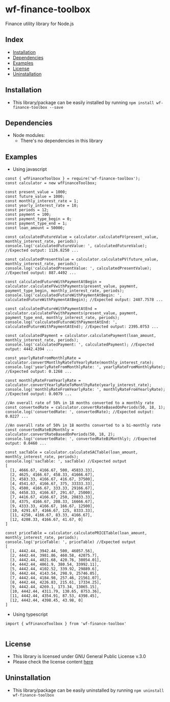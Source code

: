 # wf-finance-toolbox
Finance utility library for Node.js

## Index
* [Installation](#installation)
* [Dependencies](#dependencies)
* [Examples](#examples)
* [License](#license)
* [Uninstallation](#uninstallation)

## Installation
* This library/package can be easily installed by running
```npm install wf-finance-toolbox --save```

## Dependencies
* Node modules:
  * There's no dependencies in this library

## Examples
* Using javascript
```
const { wfFinanceToolbox } = require('wf-finance-toolbox');
const calculator = new wfFinanceToolbox;

const present_value = 1000;
const future_value = 1000;
const monthly_interest_rate = 1;
const yearly_interest_rate = 10;
const periods = 12;
const payment = 100;
const payment_type_begin = 0;
const payment_type_end = 1;
const loan_amount = 50000;

const calculatedFutureValue = calculator.calculateFV(present_value, monthly_interest_rate, periods);
console.log('calculatedFutureValue: ', calculatedFutureValue); //Expected output: 1126.8250 ...

const calculatedPresentValue = calculator.calculatePV(future_value, monthly_interest_rate, periods);
console.log('calculatedPresentValue: ', calculatedPresentValue); //Expected output: 887.4492 ...

const calculatedFutureWithPaymentAtBegin = calculator.calculateFVwithPayments(present_value, payment, payment_type_begin, monthly_interest_rate, periods);
console.log('calculatedFutureWithPaymentAtBegin: ', calculatedFutureWithPaymentAtBegin); //Expected output: 2407.7578 ...

const calculatedFutureWithPaymentAtEnd = calculator.calculateFVwithPayments(present_value, payment, payment_type_end, monthly_interest_rate, periods);
console.log('calculatedFutureWithPaymentAtEnd: ', calculatedFutureWithPaymentAtEnd); //Expected output: 2395.0753 ...

const calculatedPayment = calculator.calculatePayment(loan_amount, monthly_interest_rate, periods);
console.log('calculatedPayment: ', calculatedPayment); //Expected output: 4442.4394 ...

const yearlyRateFromMonthlyRate = calculator.convertMontlhyRateToYearlyRate(monthly_interest_rate);
console.log('yearlyRateFromMonthlyRate: ', yearlyRateFromMonthlyRate); //Expected output: 0.1268 ...

const monthlyRateFromYearlyRate = calculator.convertYearlyRateToMontlhyRate(yearly_interest_rate);
console.log('monthlyRateFromYearlyRate: ', monthlyRateFromYearlyRate); //Expected output: 0.0079 ...

//An overall rate of 50% in 18 months converted to a monthly rate
const convertedRate = calculator.convertRateBasedOnPeriods(50, 18, 1);
console.log('convertedRate: ', convertedRate); //Expected output: 0.0227 ...

//An overall rate of 50% in 18 months converted to a bi-monthly rate
const convertedRateBiMonthly = calculator.convertRateBasedOnPeriods(50, 18, 2);
console.log('convertedRate: ', convertedRateBiMonthly); //Expected output: 0.0460 ...

const sacTable = calculator.calculateSACTable(loan_amount, monthly_interest_rate, periods);
console.log('sacTable: ', sacTable) //Expected output
[
  [1, 4666.67, 4166.67, 500, 45833.33],
  [2, 4625, 4166.67, 458.33, 41666.67],
  [3, 4583.33, 4166.67, 416.67, 37500],
  [4, 4541.67, 4166.67, 375, 33333.33],
  [5, 4500, 4166.67, 333.33, 29166.67],
  [6, 4458.33, 4166.67, 291.67, 25000],
  [7, 4416.67, 4166.67, 250, 20833.33],
  [8, 4375, 4166.67, 208.33, 16666.67],
  [9, 4333.33, 4166.67, 166.67, 12500],
  [10, 4291.67, 4166.67, 125, 8333.33],
  [11, 4250, 4166.67, 83.33, 4166.67],
  [12, 4208.33, 4166.67, 41.67, 0]
]

const priceTable = calculator.calculatePRICETable(loan_amount, monthly_interest_rate, periods);
console.log('priceTable: ', priceTable) //Expected output
[
  [1, 4442.44, 3942.44, 500, 46057.56],
  [2, 4442.44, 3981.86, 460.58, 42075.7],
  [3, 4442.44, 4021.68, 420.76, 38054.01],
  [4, 4442.44, 4061.9, 380.54, 33992.11],
  [5, 4442.44, 4102.52, 339.92, 29889.6],
  [6, 4442.44, 4143.54, 298.9, 25746.05],
  [7, 4442.44, 4184.98, 257.46, 21561.07],
  [8, 4442.44, 4226.83, 215.61, 17334.25],
  [9, 4442.44, 4269.1, 173.34, 13065.15],
  [10, 4442.44, 4311.79, 130.65, 8753.36],
  [11, 4442.44, 4354.91, 87.53, 4398.45],
  [12, 4442.44, 4398.45, 43.98, 0]
]
```

* Using typescript
```
import { wfFinanceToolbox } from 'wf-finance-toolbox'


```

## License
* This library is licensed under GNU General Public License v.3.0
* Please check the license content [here](https://github.com/LeonardoNevesDuarte/wf-finance-toolbox/blob/main/LICENSE)

## Uninstallation
* This library/package can be easily uninstalled by running
```npm uninstall wf-finance-toolbox```

